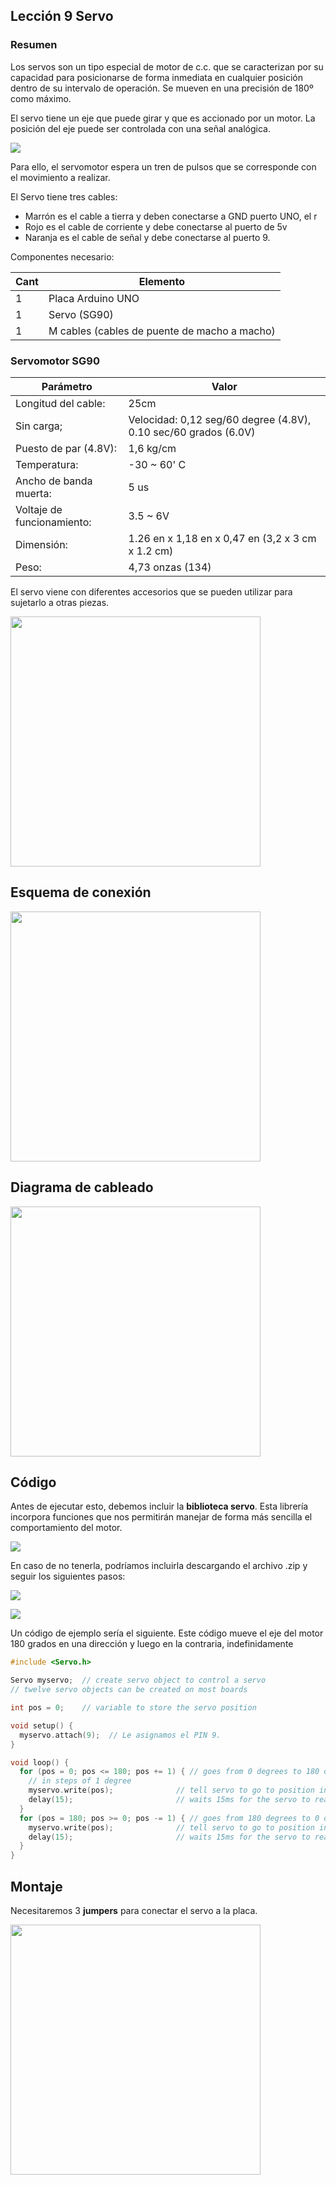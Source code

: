 ## Lección 9 Servo 

### Resumen 

Los servos son un tipo especial de motor de c.c. que se caracterizan por su capacidad para posicionarse de forma inmediata en cualquier posición dentro de su intervalo de operación. Se mueven en una precisión de 180º como máximo.

El servo tiene un eje que puede girar y que es accionado por un motor. La posición del eje puede ser controlada con una señal analógica.

![](img/2022-11-13-13-03-54.png)

Para ello, el servomotor espera un tren de pulsos que se corresponde con el movimiento a realizar.



El Servo tiene tres cables:
- Marrón es el cable a tierra y deben conectarse a GND puerto UNO, el r
- Rojo es el cable de corriente y debe conectarse al puerto de 5v
- Naranja es el cable de señal y debe conectarse al puerto 9.  

Componentes necesario: 

| Cant | Elemento                                     |
| ---- | -------------------------------------------- |
| 1    | Placa Arduino UNO                            |
| 1    | Servo (SG90)                                 |
| 1    | M cables (cables de puente de macho a macho) |

### Servomotor SG90 

| Parámetro                  | Valor                                                           |
| -------------------------- | --------------------------------------------------------------- |
| Longitud del cable:        | 25cm                                                            |
| Sin carga;                 | Velocidad: 0,12 seg/60 degree (4.8V), 0.10 sec/60 grados (6.0V) |
| Puesto de par (4.8V):      | 1,6 kg/cm                                                       |
| Temperatura:               | -30 ~ 60' C                                                     |
| Ancho de banda muerta:     | 5 us                                                            |
| Voltaje de funcionamiento: | 3.5 ~ 6V                                                        |
| Dimensión:                 | 1.26 en x 1,18 en x 0,47 en (3,2 x 3 cm x 1.2 cm)               |
| Peso:                      | 4,73 onzas (134)                                                |

El servo viene con diferentes accesorios que se pueden utilizar para sujetarlo a otras piezas.

<img width="400" src="media/image83.png" id="image83">

## Esquema de conexión

<img width="400" src="media/image84.jpeg" id="image84">

## Diagrama de cableado

<img width="400" src="media/image85.jpeg" id="image85">

## Código

Antes de ejecutar esto, debemos incluir la **biblioteca servo**. Esta librería incorpora funciones que nos permitirán manejar de forma más sencilla el comportamiento del motor.

![](img/2022-10-17-15-28-13.png)

En caso de no tenerla, podríamos incluirla descargando el archivo .zip y seguir los siguientes pasos:

![](img/2022-10-17-15-30-21.png)

![](img/2022-10-17-15-29-45.png)

Un código de ejemplo sería el siguiente. Este código mueve el eje del motor 180 grados en una dirección y luego en la contraria, indefinidamente

```c
#include <Servo.h>

Servo myservo;  // create servo object to control a servo
// twelve servo objects can be created on most boards

int pos = 0;    // variable to store the servo position

void setup() {
  myservo.attach(9);  // Le asignamos el PIN 9.
}

void loop() {
  for (pos = 0; pos <= 180; pos += 1) { // goes from 0 degrees to 180 degrees
    // in steps of 1 degree
    myservo.write(pos);              // tell servo to go to position in variable 'pos'
    delay(15);                       // waits 15ms for the servo to reach the position
  }
  for (pos = 180; pos >= 0; pos -= 1) { // goes from 180 degrees to 0 degrees
    myservo.write(pos);              // tell servo to go to position in variable 'pos'
    delay(15);                       // waits 15ms for the servo to reach the position
  }
}
```

## Montaje

Necesitaremos 3 **jumpers** para conectar el servo a la placa.

<img width="400" src="media/image86.jpeg" id="image86">


